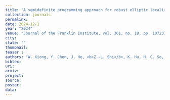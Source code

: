 ```yaml
---
title: "A semidefinite programming approach for robust elliptic localization"
collection: journals
permalink:
date: 2024-12-1
year: "2024"
venue: "Journal of the Franklin Institute, vol. 361, no. 18, pp. 107237，"
city: 
state: ""
thumbnail:  
teaser : 
authors: "W. Xiong, Y. Chen, J. He, <b>Z.-L. Shi</b>, K. Hu, H. C. So, C.-S. Leung"
bibtex: 
uri: 
arxiv: 
project: 
source: 
poster: 
data:
---
```

